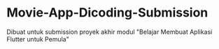 # Movie-App-Dicoding-Submission

Dibuat untuk submission proyek akhir modul "Belajar Membuat Aplikasi Flutter untuk Pemula"

